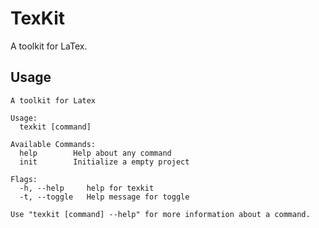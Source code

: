 TexKit
=== 

A toolkit for LaTex.

## Usage

```
A toolkit for Latex

Usage:
  texkit [command]

Available Commands:
  help        Help about any command
  init        Initialize a empty project

Flags:
  -h, --help     help for texkit
  -t, --toggle   Help message for toggle

Use "texkit [command] --help" for more information about a command.
```
